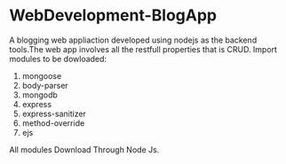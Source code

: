 # WebDevelopment-BlogApp
A blogging web appliaction developed using nodejs as the backend tools.The web app involves all the restfull properties that is CRUD.
Import modules to be dowloaded:

1. mongoose
2. body-parser
3. mongodb
4. express
5. express-sanitizer
6. method-override
7. ejs

All modules Download Through Node Js.
